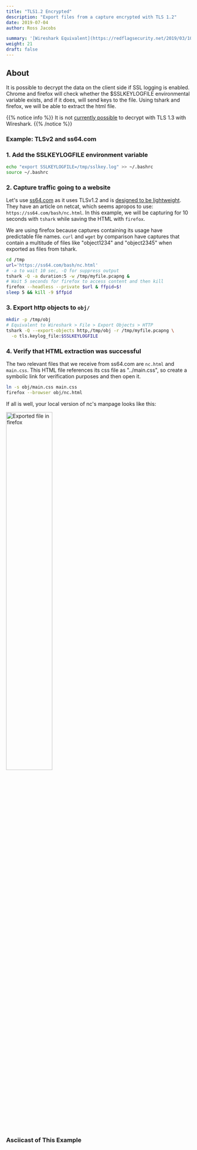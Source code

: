```yaml
---
title: "TLS1.2 Encrypted"
description: "Export files from a capture encrypted with TLS 1.2"
date: 2019-07-04
author: Ross Jacobs

summary: '[Wireshark Equivalent](https://redflagsecurity.net/2019/03/10/decrypting-tls-wireshark/)'
weight: 21
draft: false
---
```


## About

It is possible to decrypt the data on the client side if SSL logging is
enabled. Chrome and firefox will check whether the $SSLKEYLOGFILE
environmental variable exists, and if it does, will send keys to the file.
Using tshark and firefox, we will be able to extract the html file.

{{% notice info %}}
It is not [currently possible](/analyze/add_context/tshark_decryption/#tls-1-3-decryption) to decrypt with TLS 1.3 with Wireshark.
{{% /notice %}}

### Example: TLSv2 and ss64.com

### 1. Add the SSLKEYLOGFILE environment variable

```bash
echo "export SSLKEYLOGFILE=/tmp/sslkey.log" >> ~/.bashrc
source ~/.bashrc
```

### 2. Capture traffic going to a website

Let's use [ss64.com](https://ss64.com) as it uses TLSv1.2 and is [designed to be
lightweight](https://ss64.com/docs/site.html). They have an article on netcat, which seems apropos to use: `https://ss64.com/bash/nc.html`.
In this example, we will be capturing for 10 seconds with `tshark` while saving the HTML with `firefox`.

We are using firefox because captures containing its usage have predictable file names. `curl` and `wget` by comparison have captures that contain
a multitude of files like "object1234" and "object2345" when exported as files from tshark.

```bash
cd /tmp
url='https://ss64.com/bash/nc.html'
# -a to wait 10 sec, -Q for suppress output
tshark -Q -a duration:5 -w /tmp/myfile.pcapng &
# Wait 5 seconds for firefox to access content and then kill
firefox --headless --private $url & ffpid=$!
sleep 5 && kill -9 $ffpid
```

### 3. Export http objects to `obj/`

```bash
mkdir -p /tmp/obj
# Equivalent to Wireshark > File > Export Objects > HTTP
tshark -Q --export-objects http,/tmp/obj -r /tmp/myfile.pcapng \
  -o tls.keylog_file:$SSLKEYLOGFILE
```

### 4. Verify that HTML extraction was successful

The two relevant files that we receive from ss64.com are `nc.html` and
`main.css`. This HTML file references its css file as "../main.css", so
create a symbolic link for verification purposes and then open it.

```bash
ln -s obj/main.css main.css
firefox --browser obj/nc.html
```

If all is well, your local version of nc's manpage looks like this:

<img src="https://dl.dropboxusercontent.com/s/kitibo0u8x42s0m/exported_file_nc_html.cmp.png" alt="Exported file in firefox" width=50%>

### Asciicast of This Example

<script id="asciicast-239566" src="https://asciinema.org/a/239566.js" async></script>
